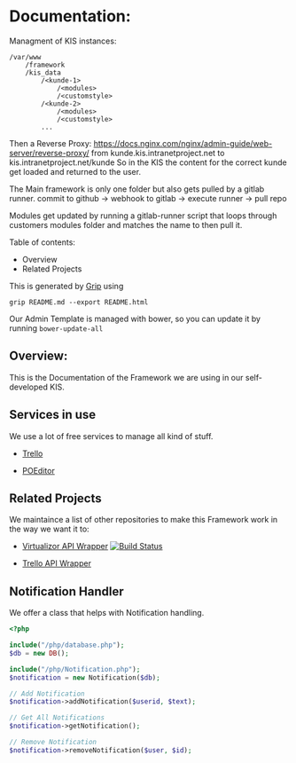 # Documentation:

Managment of KIS instances:

```
/var/www
    /framework
    /kis_data
        /<kunde-1>
            /<modules>
            /<customstyle>
        /<kunde-2>
            /<modules>
            /<customstyle>
        ...   
```
Then a Reverse Proxy: https://docs.nginx.com/nginx/admin-guide/web-server/reverse-proxy/ from kunde.kis.intranetproject.net to kis.intranetproject.net/kunde
So in the KIS the content for the correct kunde get loaded and returned to the user.

The Main framework is only one folder but also gets pulled by a gitlab runner. commit to github -> webhook to gitlab -> execute runner -> pull repo

Modules get updated by running a gitlab-runner script that loops through customers modules folder and matches the name to then pull it.

Table of contents:
 - Overview
 - Related Projects


This is generated by [Grip](https://github.com/joeyespo/grip) using
````
grip README.md --export README.html
````

Our Admin Template is managed with bower, so you can update it by running `bower-update-all`
## Overview:
This is the Documentation of the Framework we are using in our self-developed KIS.

## Services in use
We use a lot of free services to manage all kind of stuff.

- [Trello](https://trello.com)

- [POEditor](https://poeditor.com/projects)

## Related Projects
We maintaince a list of other repositories to make this Framework work in the way we want it to:

- [Virtualizor API Wrapper](https://github.com/bennetgallein/VirtualizorPHP)  [![Build Status](https://travis-ci.org/bennetgallein/VirtualizorPHP.svg?branch=master)](https://travis-ci.org/bennetgallein/VirtualizorPHP)

- [Trello API Wrapper](https://github.com/bennetgallein/Trello-API-PHP-Wrapper)

## Notification Handler
We offer a class that helps with Notification handling.
```php
<?php

include("/php/database.php");
$db = new DB();

include("/php/Notification.php");
$notification = new Notification($db);

// Add Notification
$notification->addNotification($userid, $text);

// Get All Notifications
$notification->getNotification();

// Remove Notification
$notification->removeNotification($user, $id);
```

